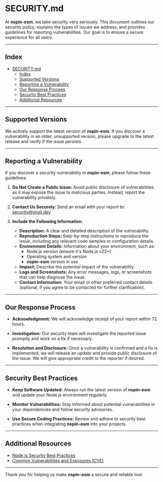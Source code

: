 # SECURITY.md

At **nspin-esm**, we take security very seriously. This document outlines our security policy, explains the types of issues we address, and provides guidelines for reporting vulnerabilities. Our goal is to ensure a secure experience for all users.

---

## Index

- [SECURITY.md](#securitymd)
  - [Index](#index)
  - [Supported Versions](#supported-versions)
  - [Reporting a Vulnerability](#reporting-a-vulnerability)
  - [Our Response Process](#our-response-process)
  - [Security Best Practices](#security-best-practices)
  - [Additional Resources](#additional-resources)

---

## Supported Versions

We actively support the latest version of **nspin-esm**. If you discover a vulnerability in an older, unsupported version, please upgrade to the latest release and verify if the issue persists.

---

## Reporting a Vulnerability

If you discover a security vulnerability in **nspin-esm**, please follow these guidelines:

1. **Do Not Create a Public Issue:**
   Avoid public disclosure of vulnerabilities as it may expose the issue to malicious parties. Instead, report the vulnerability privately.

2. **Contact Us Securely:**
   Send an email with your report to: [security@imgil.dev](mailto:security@imgil.dev)

3. **Include the Following Information:**
   - **Description:** A clear and detailed description of the vulnerability.
   - **Reproduction Steps:** Step-by-step instructions to reproduce the issue, including any relevant code samples or configuration details.
   - **Environment Details:** Information about your environment, such as:
     - Node.js version (ensure it's Node.js v22+)
     - Operating system and version
     - **nspin-esm** version in use
   - **Impact:** Describe the potential impact of the vulnerability.
   - **Logs and Screenshots:** Any error messages, logs, or screenshots that can help diagnose the issue.
   - **Contact Information:** Your email or other preferred contact details (optional, if you agree to be contacted for further clarification).

---

## Our Response Process

- **Acknowledgment:**
  We will acknowledge receipt of your report within 72 hours.

- **Investigation:**
  Our security team will investigate the reported issue promptly and work on a fix if necessary.

- **Resolution and Disclosure:**
  Once a vulnerability is confirmed and a fix is implemented, we will release an update and provide public disclosure of the issue. We will give appropriate credit to the reporter if desired.

---

## Security Best Practices

- **Keep Software Updated:**
  Always run the latest version of **nspin-esm** and update your Node.js environment regularly.

- **Monitor Vulnerabilities:**
  Stay informed about potential vulnerabilities in your dependencies and follow security advisories.

- **Use Secure Coding Practices:**
  Review and adhere to security best practices when integrating **nspin-esm** into your projects.

---

## Additional Resources

- [Node.js Security Best Practices](https://nodejs.org/en/security/)
- [Common Vulnerabilities and Exposures (CVE)](https://cve.mitre.org/)

---

Thank you for helping us make **nspin-esm** a secure and reliable tool.
